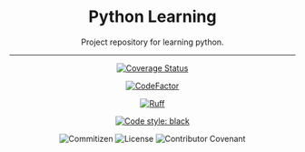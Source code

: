 <div align="center">
    <h1>
        Python Learning
    </h1>
    <p>
        Project repository for learning python.
    </p>
</div>

<hr>

<div align="center">

<a href='https://coveralls.io/github/MenSeb/python-learning?branch=master'><img src='https://coveralls.io/repos/github/MenSeb/python-learning/badge.svg?branch=master' alt='Coverage Status' /></a>

<a href="https://www.codefactor.io/repository/github/menseb/python-learning"><img src="https://www.codefactor.io/repository/github/menseb/python-learning/badge" alt="CodeFactor" /></a>

<a href="https://github.com/astral-sh/ruff">
  <img src="https://img.shields.io/endpoint?url=https://raw.githubusercontent.com/astral-sh/ruff/main/assets/badge/v2.json" alt="Ruff">
</a>

[![Code style: black](https://img.shields.io/badge/code%20style-black-000000.svg)](https://github.com/psf/black)

<a src="http://commitizen.github.io/cz-cli/">
    <img alt="Commitizen" src="https://img.shields.io/badge/commitizen-friendly-brightgreen.svg">
</a>

<a src="https://opensource.org/licenses/ISC">
    <img alt="License" src="https://img.shields.io/badge/License-ISC-forest.svg">
</a>

<a src=".github/CODE_OF_CONDUCT.md">
    <img alt="Contributor Covenant" src="https://img.shields.io/badge/Contributor%20Covenant-2.1-0.svg">
</a>

</div>
